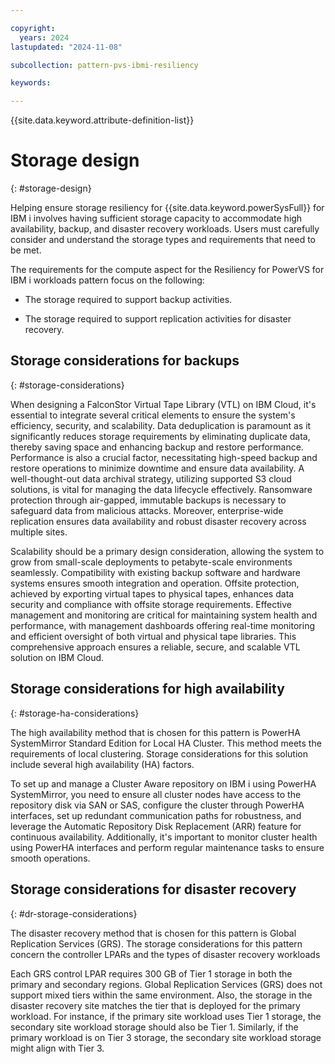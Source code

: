 ```yaml
---

copyright:
  years: 2024
lastupdated: "2024-11-08"

subcollection: pattern-pvs-ibmi-resiliency

keywords:

---
```


{{site.data.keyword.attribute-definition-list}}

# Storage design
{: #storage-design}

Helping ensure storage resiliency for {{site.data.keyword.powerSysFull}} for IBM i involves having sufficient storage capacity to accommodate high availability, backup, and disaster recovery workloads. Users must carefully consider and understand the storage types and requirements that need to be met.

The requirements for the compute aspect for the Resiliency for PowerVS for IBM i workloads pattern focus on the following:

- The storage required to support backup activities.

- The storage required to support replication activities for disaster recovery.


## Storage considerations for backups
{: #storage-considerations}

When designing a FalconStor Virtual Tape Library (VTL) on IBM Cloud, it's essential to integrate several critical elements to ensure the system's efficiency, security, and scalability. Data deduplication is paramount as it significantly reduces storage requirements by eliminating duplicate data, thereby saving space and enhancing backup and restore performance. Performance is also a crucial factor, necessitating high-speed backup and restore operations to minimize downtime and ensure data availability. A well-thought-out data archival strategy, utilizing supported S3 cloud solutions, is vital for managing the data lifecycle effectively. Ransomware protection through air-gapped, immutable backups is necessary to safeguard data from malicious attacks. Moreover, enterprise-wide replication ensures data availability and robust disaster recovery across multiple sites.

Scalability should be a primary design consideration, allowing the system to grow from small-scale deployments to petabyte-scale environments seamlessly. Compatibility with existing backup software and hardware systems ensures smooth integration and operation. Offsite protection, achieved by exporting virtual tapes to physical tapes, enhances data security and compliance with offsite storage requirements. Effective management and monitoring are critical for maintaining system health and performance, with management dashboards offering real-time monitoring and efficient oversight of both virtual and physical tape libraries. This comprehensive approach ensures a reliable, secure, and scalable VTL solution on IBM Cloud.

## Storage considerations for high availability
{: #storage-ha-considerations}

The high availability method that is chosen for this pattern is PowerHA SystemMirror Standard Edition for Local HA Cluster. This method meets the requirements of local clustering. Storage considerations for this solution include several high availability (HA) factors.

To set up and manage a Cluster Aware repository on IBM i using PowerHA SystemMirror, you need to ensure all cluster nodes have access to the repository disk via SAN or SAS, configure the cluster through PowerHA interfaces, set up redundant communication paths for robustness, and leverage the Automatic Repository Disk Replacement (ARR) feature for continuous availability. Additionally, it's important to monitor cluster health using PowerHA interfaces and perform regular maintenance tasks to ensure smooth operations.

## Storage considerations for disaster recovery
{: #dr-storage-considerations}

The disaster recovery method that is chosen for this pattern is Global Replication Services (GRS). The storage considerations for this pattern concern the controller LPARs and the types of disaster recovery workloads

Each GRS control LPAR requires 300 GB of Tier 1 storage in both the primary and secondary regions. Global Replication Services (GRS) does not support mixed tiers within the same environment. Also, the storage in the disaster recovery site matches the tier that is deployed for the primary workload. For instance, if the primary site workload uses Tier 1 storage, the secondary site workload storage should also be Tier 1. Similarly, if the primary workload is on Tier 3 storage, the secondary site workload storage might align with Tier 3.
